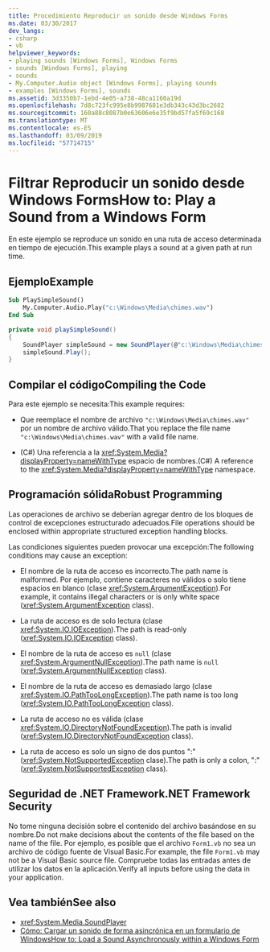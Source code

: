 ```yaml
---
title: Procedimiento Reproducir un sonido desde Windows Forms
ms.date: 03/30/2017
dev_langs:
- csharp
- vb
helpviewer_keywords:
- playing sounds [Windows Forms], Windows Forms
- sounds [Windows Forms], playing
- sounds
- My.Computer.Audio object [Windows Forms], playing sounds
- examples [Windows Forms], sounds
ms.assetid: 3d3350b7-1ebd-4e05-a738-48ca1160a19d
ms.openlocfilehash: 7d8c723fc995e8b9987681e3db343c43d3bc2682
ms.sourcegitcommit: 160a88c8087b0e63606e6e35f9bd57fa5f69c168
ms.translationtype: MT
ms.contentlocale: es-ES
ms.lasthandoff: 03/09/2019
ms.locfileid: "57714715"
---
```

# <a name="how-to-play-a-sound-from-a-windows-form"></a><span data-ttu-id="38442-102">Filtrar Reproducir un sonido desde Windows Forms</span><span class="sxs-lookup"><span data-stu-id="38442-102">How to: Play a Sound from a Windows Form</span></span>
<span data-ttu-id="38442-103">En este ejemplo se reproduce un sonido en una ruta de acceso determinada en tiempo de ejecución.</span><span class="sxs-lookup"><span data-stu-id="38442-103">This example plays a sound at a given path at run time.</span></span>  
  
## <a name="example"></a><span data-ttu-id="38442-104">Ejemplo</span><span class="sxs-lookup"><span data-stu-id="38442-104">Example</span></span>  
  
```vb  
Sub PlaySimpleSound()  
    My.Computer.Audio.Play("c:\Windows\Media\chimes.wav")  
End Sub  
```  
  
```csharp  
private void playSimpleSound()  
{  
    SoundPlayer simpleSound = new SoundPlayer(@"c:\Windows\Media\chimes.wav");  
    simpleSound.Play();  
}  
```  
  
## <a name="compiling-the-code"></a><span data-ttu-id="38442-105">Compilar el código</span><span class="sxs-lookup"><span data-stu-id="38442-105">Compiling the Code</span></span>  
 <span data-ttu-id="38442-106">Para este ejemplo se necesita:</span><span class="sxs-lookup"><span data-stu-id="38442-106">This example requires:</span></span>  
  
-   <span data-ttu-id="38442-107">Que reemplace el nombre de archivo `"c:\Windows\Media\chimes.wav"` por un nombre de archivo válido.</span><span class="sxs-lookup"><span data-stu-id="38442-107">That you replace the file name `"c:\Windows\Media\chimes.wav"` with a valid file name.</span></span>  
  
-   <span data-ttu-id="38442-108">(C#) Una referencia a la <xref:System.Media?displayProperty=nameWithType> espacio de nombres.</span><span class="sxs-lookup"><span data-stu-id="38442-108">(C#) A reference to the <xref:System.Media?displayProperty=nameWithType> namespace.</span></span>  
  
## <a name="robust-programming"></a><span data-ttu-id="38442-109">Programación sólida</span><span class="sxs-lookup"><span data-stu-id="38442-109">Robust Programming</span></span>  
 <span data-ttu-id="38442-110">Las operaciones de archivo se deberían agregar dentro de los bloques de control de excepciones estructurado adecuados.</span><span class="sxs-lookup"><span data-stu-id="38442-110">File operations should be enclosed within appropriate structured exception handling blocks.</span></span>  
  
 <span data-ttu-id="38442-111">Las condiciones siguientes pueden provocar una excepción:</span><span class="sxs-lookup"><span data-stu-id="38442-111">The following conditions may cause an exception:</span></span>  
  
-   <span data-ttu-id="38442-112">El nombre de la ruta de acceso es incorrecto.</span><span class="sxs-lookup"><span data-stu-id="38442-112">The path name is malformed.</span></span> <span data-ttu-id="38442-113">Por ejemplo, contiene caracteres no válidos o solo tiene espacios en blanco (clase <xref:System.ArgumentException>).</span><span class="sxs-lookup"><span data-stu-id="38442-113">For example, it contains illegal characters or is only white space (<xref:System.ArgumentException> class).</span></span>  
  
-   <span data-ttu-id="38442-114">La ruta de acceso es de solo lectura (clase <xref:System.IO.IOException>).</span><span class="sxs-lookup"><span data-stu-id="38442-114">The path is read-only (<xref:System.IO.IOException> class).</span></span>  
  
-   <span data-ttu-id="38442-115">El nombre de la ruta de acceso es `null` (clase <xref:System.ArgumentNullException>).</span><span class="sxs-lookup"><span data-stu-id="38442-115">The path name is `null` (<xref:System.ArgumentNullException> class).</span></span>  
  
-   <span data-ttu-id="38442-116">El nombre de la ruta de acceso es demasiado largo (clase <xref:System.IO.PathTooLongException>).</span><span class="sxs-lookup"><span data-stu-id="38442-116">The path name is too long (<xref:System.IO.PathTooLongException> class).</span></span>  
  
-   <span data-ttu-id="38442-117">La ruta de acceso no es válida (clase <xref:System.IO.DirectoryNotFoundException>).</span><span class="sxs-lookup"><span data-stu-id="38442-117">The path is invalid (<xref:System.IO.DirectoryNotFoundException> class).</span></span>  
  
-   <span data-ttu-id="38442-118">La ruta de acceso es solo un signo de dos puntos ":" (<xref:System.NotSupportedException> clase).</span><span class="sxs-lookup"><span data-stu-id="38442-118">The path is only a colon, ":" (<xref:System.NotSupportedException> class).</span></span>  
  
## <a name="net-framework-security"></a><span data-ttu-id="38442-119">Seguridad de .NET Framework</span><span class="sxs-lookup"><span data-stu-id="38442-119">.NET Framework Security</span></span>  
 <span data-ttu-id="38442-120">No tome ninguna decisión sobre el contenido del archivo basándose en su nombre.</span><span class="sxs-lookup"><span data-stu-id="38442-120">Do not make decisions about the contents of the file based on the name of the file.</span></span> <span data-ttu-id="38442-121">Por ejemplo, es posible que el archivo `Form1.vb` no sea un archivo de código fuente de Visual Basic.</span><span class="sxs-lookup"><span data-stu-id="38442-121">For example, the file `Form1.vb` may not be a Visual Basic source file.</span></span> <span data-ttu-id="38442-122">Compruebe todas las entradas antes de utilizar los datos en la aplicación.</span><span class="sxs-lookup"><span data-stu-id="38442-122">Verify all inputs before using the data in your application.</span></span>  
  
## <a name="see-also"></a><span data-ttu-id="38442-123">Vea también</span><span class="sxs-lookup"><span data-stu-id="38442-123">See also</span></span>
- <xref:System.Media.SoundPlayer>
- [<span data-ttu-id="38442-124">Cómo: Cargar un sonido de forma asincrónica en un formulario de Windows</span><span class="sxs-lookup"><span data-stu-id="38442-124">How to: Load a Sound Asynchronously within a Windows Form</span></span>](how-to-load-a-sound-asynchronously-within-a-windows-form.md)

